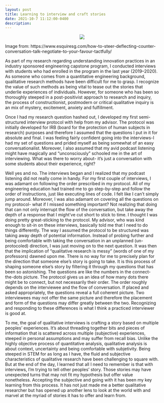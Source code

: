 ```yaml
---
layout: post
title: Learning to interview and craft stories
date: 2021-10-7 11:12:00-0400
description: 
---
```


<p style="text-align:center;"><img src="{{ site.baseurl }}/assets/img/conversation.jpeg"></p>
<div class="caption">
     Image from: https://www.esquiresg.com/how-to-steer-deflecting-counter-conversation-talk-negotiate-to-your-favour-tactfully/
</div>

As part of my research regarding understanding innovation practices in an industry sponsored engineering capstone program, I conducted interviews with students who had enrolled in the program in the last year (2019–2020). As someone who comes from a quantitative engineering background, qualitative research methods have been difficult for me to grasp. I recognize the value of such methods as being vital to tease out the stories that underlie experiences of individuals. However, for someone who has been so thoroughly steeped in a post-positivist approach to research and inquiry, the process of constructionist, postmodern or critical qualitative inquiry is an mix of mystery, excitement, anxiety and fulfillment.

Once I had my research question hashed out, I developed my first semi-structured interview protocol with help from my advisor. The protocol was initially developed for IRB (board for the protection of human subjects in research) purposes and therefore I assumed that the questions I put in it for absolute and final. I was feeling fairly confident going into the interviews-I had my set of questions and prided myself as being somewhat of an easy conversationalist. Moreover, I also assumed that my avid podcast listening might have magically and “unconsciously” schooled me in the art of interviewing. What was there to worry about- it’s just a conversation with some students about their experience, right?

Well yes and no. The interviews began and I realized that my podcast listening did not really come in handy. For my first couple of interviews, I was adamant on following the order prescribed in my protocol. All of my engineering education had trained me to go step-by-step and follow the order of instructions, just like executing lines of code. I felt like I can’t simply jump around. Moreover, I was also adamant on covering all the questions on my protocol- what if I missed something important? Not realizing that doing that can not only interrupt the flow of the conversation, but take away the depth of a response that I might’ve cut short to stick to time. I thought I was doing pretty great-sticking to the protocol. My advisor, who was kind enough to sit-in on these interviews, basically told me that I need to do things differently. The way I assumed the protocol to be structured was taking away depth of potential information. Instead of probing further and being comfortable with taking the conversation in an unplanned (un-protocoled) direction, I was just moving on to the next question. It was then that the implication of “qualitative research is messy” (words of one of my professors) dawned upon me.
There is no way for me to precisely plan for the direction that someone else’s story is going to take. It is this process of shaping someone else’s story by filtering it through my questions that has been so astonishing. The questions are like the numbers in the connect-the-dots picture. The protocol gives us an idea of how many dots there might be to connect, but not necessarily their order. The order roughly depends on the interviewee and the flow of conversation. If placed and asked appropriately, the questions reveal a full coherent picture. Two interviewees may not offer the same picture and therefore the placement and form of the questions may differ greatly between the two. Recognizing and responding to these differences is what I think a practiced interviewer is good at.


To me, the goal of qualitative interviews is crafting a story based on multiple peoples’ experiences. It’s about threading together bits and pieces of information that is scattered across multiple (subjective) experiences, steeped in personal assumptions and may suffer from recall bias. Unlike the highly objective process of quantitative analysis, qualitative analysis is about context, uncertainty and being comfortable with subjetivity. Being steeped in STEM for as long as I have, the fluid and subjective characteristics of qualitative research have been challenging to square with. But at the end of the day, I learned that all I need to remember is that with interviews, I’m trying to tell other peoples’ story. Those stories may have unexpected turns that may not fit my hypothesis but offer value nonetheless. Accepting the subjective and going with it has been my key learning from this process. It has not just made me a better qualitative researcher but has opened up another lens to look at the world with and marvel at the myriad of stories it has to offer and learn from.
